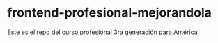frontend-profesional-mejorandola
================================

Este es el repo del curso profesional 3ra generación para América
